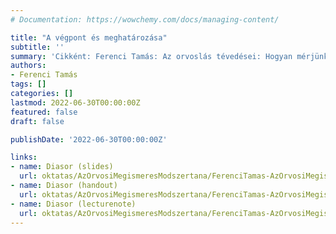 ```yaml
---
# Documentation: https://wowchemy.com/docs/managing-content/

title: "A végpont és meghatározása"
subtitle: ''
summary: 'Cikként: Ferenci Tamás: Az orvoslás tévedései: Hogyan mérjünk hatást? INTERPRESS MAGAZIN 39:4 pp. 28-33. (2019). Cikként: Ferenci Tamás: Az orvoslás tévedései: Kockázatok és hasznok. INTERPRESS MAGAZIN 39:7 pp. 30-35. (2019).'
authors:
- Ferenci Tamás
tags: []
categories: []
lastmod: 2022-06-30T00:00:00Z
featured: false
draft: false

publishDate: '2022-06-30T00:00:00Z'

links:
- name: Diasor (slides)
  url: oktatas/AzOrvosiMegismeresModszertana/FerenciTamas-AzOrvosiMegismeresModszertana-AVegpontEsMeghatarozasa-slides.pdf
- name: Diasor (handout)
  url: oktatas/AzOrvosiMegismeresModszertana/FerenciTamas-AzOrvosiMegismeresModszertana-AVegpontEsMeghatarozasa-handout.pdf
- name: Diasor (lecturenote)
  url: oktatas/AzOrvosiMegismeresModszertana/FerenciTamas-AzOrvosiMegismeresModszertana-AVegpontEsMeghatarozasa-lecturenote.pdf
---
```

